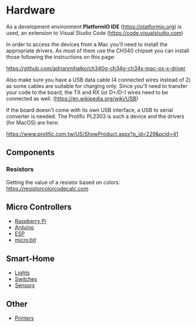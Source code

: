 # Hardware

As a development environment **PlatformIO IDE** (https://platformio.org) is used,
an extension to Visual Studio Code (https://code.visualstudio.com)

In order to access the devices from a Mac you'll need to install the appropriate drivers. As most of them use the CH340 chipset you can install those following the instructions on this page:

https://github.com/adrianmihalko/ch340g-ch34g-ch34x-mac-os-x-driver

Also make sure you have a USB data cable (4 connected wires instead of 2) as some cables are suitable for charging only. Since you'll need to transfer your code to the board, the TX and RX (or D+/D-) wires need to be connected as well. (https://en.wikipedia.org/wiki/USB)

If the board doesn't come with its own USB interface, a USB to serial converter is needed. The Prolific PL2303 is such a device and the drivers (for MacOS) are here:

https://www.prolific.com.tw/US/ShowProduct.aspx?p_id=229&pcid=41

## Components

### Resistors

Getting the value of a resistor based on colors:
https://resistorcolorcodecalc.com

## Micro Controllers

- [Raspberry Pi](./Raspberry%20Pi/README.md)
- [Arduino](./Arduino/README.md)
- [ESP](./ESP/README.md)
- [micro:bit](./MicroBit/README.md)

## Smart-Home

- [Lights](./Lights/README.md)
- [Switches](./Switches/)
- [Sensors](./Sensors/README.md)

## Other

- [Printers](./Printers/README.md)
